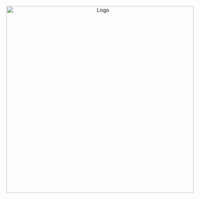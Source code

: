 <p align="center">
  <img src="https://i.pinimg.com/736x/24/12/34/241234acb363e2a46ba9ed10c8ed08b3.jpg" alt="Logo" width="500"/>
  <br>
</p>
